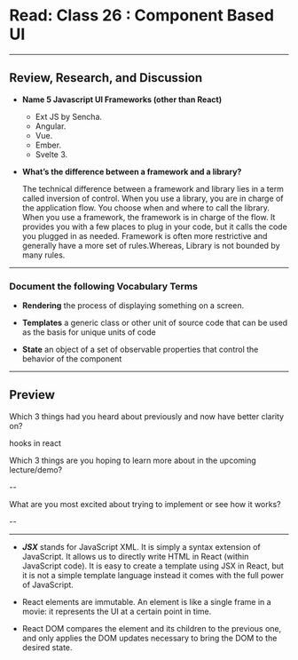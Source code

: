 # Read: Class 26 : Component Based UI

---

## Review, Research, and Discussion

- **Name 5 Javascript UI Frameworks (other than React)**

  - Ext JS by Sencha.
  - Angular.
  - Vue.
  - Ember.
  - Svelte 3.

- **What’s the difference between a framework and a library?**

  The technical difference between a framework and library lies in a term called inversion of control. When you use a library, you are in charge of the application flow. You choose when and where to call the library. When you use a framework, the framework is in charge of the flow. It provides you with a few places to plug in your code, but it calls the code you plugged in as needed.
  Framework is often more restrictive and generally have a more set of rules.Whereas, Library is not bounded by many rules.

---

### Document the following Vocabulary Terms

- **Rendering** the process of displaying something on a screen.

- **Templates** a generic class or other unit of source code that can be used as the basis for unique units of code

- **State** an object of a set of observable properties that control the behavior of the component

---

## Preview

Which 3 things had you heard about previously and now have better clarity on?

hooks in react

Which 3 things are you hoping to learn more about in the upcoming lecture/demo?

--

What are you most excited about trying to implement or see how it works?

--

---

- **_JSX_** stands for JavaScript XML. It is simply a syntax extension of JavaScript. It allows us to directly write HTML in React (within JavaScript code). It is easy to create a template using JSX in React, but it is not a simple template language instead it comes with the full power of JavaScript.

- React elements are immutable. An element is like a single frame in a movie: it represents the UI at a certain point in time.

- React DOM compares the element and its children to the previous one, and only applies the DOM updates necessary to bring the DOM to the desired state.

